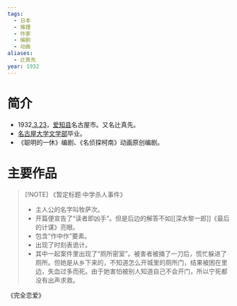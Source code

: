 ```yaml
---
tags:
  - 日本
  - 推理
  - 作家
  - 编剧
  - 动画
aliases:
  - 辻真先
year: 1932
---
```

# 简介

- 1932[.3.23](2024-03-23.md)，[爱知县](爱知县.md)名古屋市。又名辻真先。
- [名古屋大学](名古屋大学.md)[文学部](文学部.md)毕业。
- 《聪明的一休》编剧、《名侦探柯南》动画原创编剧。
# 主要作品


> [!NOTE] 《暂定标题·中学杀人事件》
> - 主人公的名字叫牧萨次。
> - 开篇便宣告了“读者即凶手”。但是后边的解答不如[[深水黎一郎]]《最后的计谋》亮眼。
> - 包含“作中作”要素。
> - 出现了时刻表诡计。
> - 其中一起案件里出现了“厕所密室”。被害者被捅了一刀后，慌忙躲进了厕所。但她是从乡下来的，不知道怎么开城里的厕所门，结果被困在里边，失血过多而死。由于她害怕被别人知道自己不会开门，所以宁死都没有出声求救。

《完全恋爱》